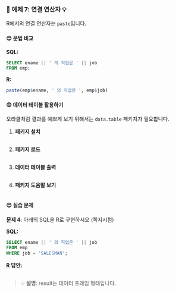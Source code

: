 ### 🎯 예제 7: 연결 연산자 💡

R에서의 연결 연산자는 `paste`입니다.

#### **😊 문법 비교**

**SQL:**
```sql
SELECT ename || ' 의 직업은 ' || job
FROM emp;
```

**R:**
```r
paste(emp$ename, ' 의 직업은 ', emp$job)
```

#### **😊 데이터 테이블 활용하기**
오라클처럼 결과를 예쁘게 보기 위해서는 `data.table` 패키지가 필요합니다.

1. **패키지 설치**
```r

```

2. **패키지 로드**
```r

```

3. **데이터 테이블 출력**
```r

```

4. **패키지 도움말 보기**
```r

```

#### **😊 실습 문제**
**문제 4**: 아래의 SQL을 R로 구현하시오 (쪽지시험)

**SQL:**
```sql
SELECT ename || ' 의 직업은 ' || job
FROM emp
WHERE job = 'SALESMAN';
```

**R 답안:**
```r

```
> 💡 **설명**: result는 데이터 프레임 형태입니다.

